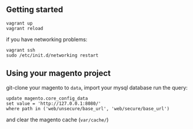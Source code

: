 Getting started
---------------

    vagrant up
    vagrant reload

if you have networking problems:

    vagrant ssh
    sudo /etc/init.d/networking restart

Using your magento project
--------------------------

git-clone your magento to `data`, import your mysql database run the query:

    update magento.core_config_data
    set value = 'http://127.0.0.1:8080/'
    where path in ('web/unsecure/base_url', 'web/secure/base_url')

and clear the magento cache (`var/cache/`)
